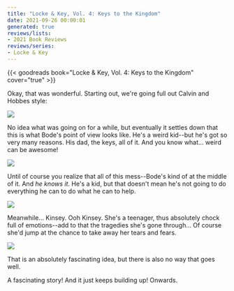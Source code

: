 ```yaml
---
title: "Locke & Key, Vol. 4: Keys to the Kingdom"
date: 2021-09-26 00:00:01
generated: true
reviews/lists:
- 2021 Book Reviews
reviews/series:
- Locke & Key
---
```

{{< goodreads book="Locke & Key, Vol. 4: Keys to the Kingdom" cover="true" >}}

Okay, that was wonderful. Starting out, we're going full out Calvin and Hobbes style:  

![](/embeds/books/attachments/locke-and-key-4.1.png)

<!--more-->

No idea what was going on for a while, but eventually it settles down that this is what Bode's point of view looks like. He's a weird kid--but he's got so very many reasons. His dad, the keys, all of it. And you know what... weird can be awesome!  

![](/embeds/books/attachments/locke-and-key-4.2.png)

Until of course you realize that all of this mess--Bode's kind of at the middle of it. And *he knows it*. He's a kid, but that doesn't mean he's not going to do everything he can to do what he can to help.  

![](/embeds/books/attachments/locke-and-key-4.3.png)

Meanwhile... Kinsey. Ooh Kinsey. She's a teenager, thus absolutely chock full of emotions--add to that the tragedies she's gone through... Of course she'd jump at the chance to take away her tears and fears.  

![](/embeds/books/attachments/locke-and-key-4.4.png)

That is an absolutely fascinating idea, but there is also no way that goes well.  

A fascinating story! And it just keeps building up! Onwards.


